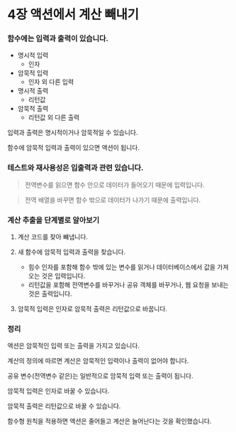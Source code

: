 # 4장 액션에서 계산 빼내기

### 함수에는 입력과 출력이 있습니다.

- 명시적 입력
    - 인자
- 암묵적 입력
    - 인자 외 다른 입력
- 명시적 출력
    - 리턴값
- 암묵적 출력
    - 리턴값 외 다른 출력

입력과 출력은 명시적이거나 암묵적일 수 있습니다.

함수에 암묵적 입력과 출력이 있으면 액션이 됩니다.

### 테스트와 재사용성은 입출력과 관련 있습니다.

> 전역변수를 읽으면 함수 안으로  데이터가 들어오기 때문에 입력입니다.

> 전역 배열을 바꾸면 함수 밖으로 데이터가 나가기 때문에 출력입니다.

### 계산 추출을 단계별로 알아보기

1. 계산 코드를 찾아 뺴냅니다.

2. 새 함수에 암묵적 입력과 출력을 찾습니다.
    - 힘수 인자를 포함해 함수 밖에 있는 변수를 읽거나 데이터베이스에서 값을 가져오는 것은 입력입니다.
    - 리턴값을 포함해 전역변수를 바꾸거나 공유 객체를 바꾸거나, 웹 요청을 보내는 것은 출력입니다. 
3. 암묵적 입력은 인자로 암묵적 출력은 리턴값으로 바꿉니다.

### 정리

액션은 암묵적인 입력 또는 출력을 가지고 있습니다.

계산의 정의에 따르면 계산은 암묵적인 입력이나 출력이 없어야 합니다.

공유 변수(전역변수 같은)는 일반적으로 암묵적 입력 또는 출력이 됩니다.

암묵적 입력은 인자로 바꿀 수 있습니다.

암묵적 출력은 리턴값으로 바꿀 수 있습니다.

함수형 원칙을 적용하면 액션은 줄어들고 계산은 늘어난다는 것을 확인했습니다.